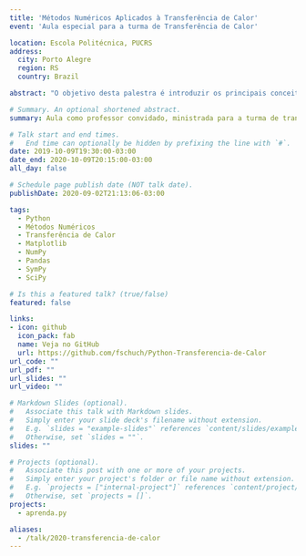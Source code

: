 ```yaml
---
title: 'Métodos Numéricos Aplicados à Transferência de Calor'
event: 'Aula especial para a turma de Transferência de Calor'

location: Escola Politécnica, PUCRS
address:
  city: Porto Alegre
  region: RS
  country: Brazil

abstract: "O objetivo desta palestra é introduzir os principais conceitos empregados em programação e Python, mais especificamente no contexto interativo da plataforma Jupyter Notebook. Além de demonstrar como solucionar diversos problemas de engenharia por meio de propostas computacionais. Para tanto, o material inclui uma breve revisão de conceitos fundamentais, estruturas de dados e as principais bibliotecas científicas disponíveis. Para maiores detalhes, pode-se consultar a documentação disponível ou mesmo as diversas leituras recomendadas que aparecem no decorrer do texto. Finalmente, a prática leva a perfeição, há uma série de exercícios propostos ao final do material, visando a fixação do conhecimento."

# Summary. An optional shortened abstract.
summary: Aula como professor convidado, ministrada para a turma de transferência de calor.

# Talk start and end times.
#   End time can optionally be hidden by prefixing the line with `#`.
date: 2019-10-09T19:30:00-03:00
date_end: 2020-10-09T20:15:00-03:00
all_day: false

# Schedule page publish date (NOT talk date).
publishDate: 2020-09-02T21:13:06-03:00

tags:
  - Python
  - Métodos Numéricos
  - Transferência de Calor
  - Matplotlib
  - NumPy
  - Pandas
  - SymPy
  - SciPy

# Is this a featured talk? (true/false)
featured: false

links:
- icon: github
  icon_pack: fab
  name: Veja no GitHub
  url: https://github.com/fschuch/Python-Transferencia-de-Calor
url_code: ""
url_pdf: ""
url_slides: ""
url_video: ""

# Markdown Slides (optional).
#   Associate this talk with Markdown slides.
#   Simply enter your slide deck's filename without extension.
#   E.g. `slides = "example-slides"` references `content/slides/example-slides.md`.
#   Otherwise, set `slides = ""`.
slides: ""

# Projects (optional).
#   Associate this post with one or more of your projects.
#   Simply enter your project's folder or file name without extension.
#   E.g. `projects = ["internal-project"]` references `content/project/deep-learning/index.md`.
#   Otherwise, set `projects = []`.
projects:
  - aprenda.py

aliases:
  - /talk/2020-transferencia-de-calor
---
```

